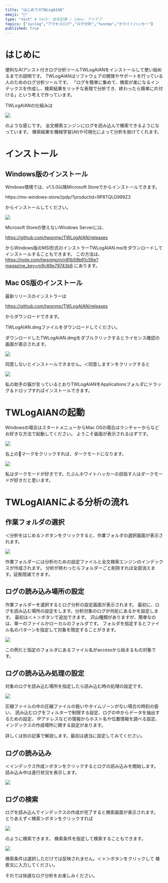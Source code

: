 ```yaml
---
title: "はじめてのTWLogAIAN"
emoji: "📘"
type: "tech" # tech: 技術記事 / idea: アイデア
topics: ["syslog","アクセスログ","ログ分析","twsnmp","ホワイトハッカー"]
published: true
---
```


# はじめに

便利なAIアシスト付きログ分析ツールTWLogAIANをインストールして使い始めるまでの説明です。
TWLogAIANはソフトウェアの開発やサポートを行っている人のためのログ分析ツールです。
「ログを簡単に集めて、検索が楽になるインデックスを作成し、検索結果をリッチな表現で分析でき、終わったら簡単に片付ける」という考えで作っています。

TWLogAIANの仕組みは

![](/images/twlogaian-startup-guide/2022-05-19_04-08-41.png)

のような感じです。
全文検索エンジンにログを読み込んで検索できるようになっています。
検索結果を機械学習(AI)や可視化によって分析を助けてくれます。

# インストール

## Windows版のインストール

Windows環境では、v1.5.0以降Microsoft Storeでからインストールできます。

https://ms-windows-store//pdp/?productid=9P8TQLG999Z3

からインストールしてください。

![](/images/twlogaian-startup-guide/2022-05-19_04-26-38.png)

Microsoft Storeの使えないWindows Serverには、

https://github.com/twsnmp/TWLogAIAN/releases

からWindows版のMSI形式のインストラーTWLogAIAN.msiをダウンロードしてインストールすることもできます。
この方法は、
https://note.com/twsnmp/n/n81b59b61c56e?magazine_key=m9c88e79743b6
にあります。

## Mac OS版のインストール

最新リリースのインストラーは

https://github.com/twsnmp/TWLogAIAN/releases

からダウンロードできます。

TWLogAIAN.dmgファイルをダウンロードしてください。

ダウンロードしたTWLogAIAN.dmgをダブルクリックするとライセンス確認の画面が表示されます。

![](/images/twlogaian-startup-guide/2022-05-19_04-33-48.png)


同意しないとインストールできません。＜同意します＞をクリックすると

![](/images/twlogaian-startup-guide/2022-05-19_04-35-06.png)

私の助手の猫が言っているとおりTWLogAIANをApplicationsフォルダにドラッグ＆ドロップすればインストールできます。

# TWLogAIANの起動

Windowsの場合はスタートメニューからMac OSの場合はランチャーからなどお好きな方法で起動してください。
ようこそ画面が表示されるはずです。

![](/images/twlogaian-startup-guide/2022-05-19_04-37-18.png)

右上の🌙マークをクリックすれば、ダークモードになります。

![](/images/twlogaian-startup-guide/2022-05-19_04-37-25.png)

私はダークモードが好きです。たぶんホワイトハッカーの目指す人はダークモードが好きだと思います。

# TWLogAIANによる分析の流れ

## 作業フォルダの選択

＜分析をはじめる＞ボタンをクリックすると、作業フォルダの選択画面が表示されます。

![](/images/twlogaian-startup-guide/2022-05-19_04-42-41.png)

作業フォルダーには分析のための設定ファイルと全文検索エンジンのインデックスが作成されます。
分析が終わったらフォルダーごと削除すれば全部消えます。証拠隠滅できます。

## ログの読み込み場所の設定

作業フォルダーを選択するとログ分析の設定画面が表示されます。
最初に、ログを読み込む場所の設定をします。分析対象のログが何処にあるかを設定します。
最初は＜＋＞ボタンで追加できます。
沢山種類がありますが、簡単なのは、単一のファイルかローカルのフォルダです。
フォルダを指定するとファイル名のパターンを指定して対象を限定することがきます。

![](/images/twlogaian-startup-guide/2022-05-19_04-45-22.png)

この例だと指定のフォルダにあるファイル名がaccessから始まるもの対象です。

## ログの読み込み処理の設定

対象のログを読み込む場所を指定したら読み込む時の処理の設定です。

![](/images/twlogaian-startup-guide/2022-05-19_04-48-20.png)

圧縮ファイルの中の圧縮ファイルの扱いやタイムゾーンがない場合の時刻の扱い、
読み込むログをフィルターで制限する設定、ログの中からデータを抽出するための設定、
IPアドレスなどの情報からホスト名や位置情報を調べる設定、
インデックスの作成場所に関する設定があります。

詳しくは別の記事で解説します。最初は適当に設定してみてください。

## ログの読み込み

＜インデックス作成＞ボタンをクリックするとログの読み込みを開始します。
読み込み中は進行状況を表示します。

![](/images/twlogaian-startup-guide/2022-05-19_04-50-33.png)

## ログの検索

ログを読み込んでインデックスの作成が完了すると検索画面が表示されます。
とりあえず＜検索＞ボタンをクリックすれば

![](/images/twlogaian-startup-guide/2022-05-19_04-52-55.png)

のように検索できます。
検索条件を指定して検索することもできます。

![](/images/twlogaian-startup-guide/2022-05-19_04-54-37.png)

 検索条件は選択しただけでは反映されません。＜＋＞ボタンをクリックして
 検索文に入力してください。

 それでは快適なログ分析をお楽しみください。
